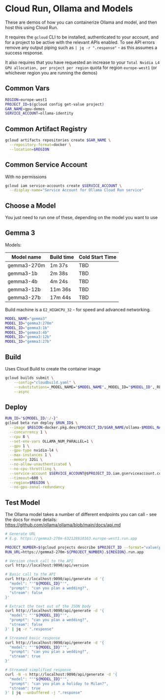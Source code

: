 # Cloud Run, Ollama and Models

These are demos of how you can containerize Ollama and model, and then host this using
Cloud Run.

It requires the `gcloud` CLI to be installed, authenticated to your account, and for a project
to be active with the relevant APIs enabled. To see API errors remove any output piping such as
`| jq -r ".response"` - as this assumes a success response.

It also requires that you have requested an increase to your `Total Nvidia L4 GPU allocation, per project per region` quota for region `europe-west1` (or whichever region you are running the demos)

## Common Vars

```sh
REGION=europe-west1
PROJECT_ID=$(gcloud config get-value project)
GAR_NAME=gpu-demos
SERVICE_ACCOUNT=ollama-identity
```

## Common Artifact Registry

```sh
gcloud artifacts repositories create $GAR_NAME \
  --repository-format=docker \
  --location=$REGION
```

## Common Service Account

With no permissions

```sh
gcloud iam service-accounts create $SERVICE_ACCOUNT \
  --display-name="Service Account for Ollama Cloud Run service"
```

## Choose a Model

You just need to run one of these, depending on the model you want to use

## Gemma 3

Models:

| Model name  | Build time | Cold Start Time |
|-------------|------------|-----------------|
| gemma3-270m | 1m 37s     | TBD |
| gemma3-1b   | 2m 38s     | TBD |
| gemma3-4b   | 4m 24s     | TBD |
| gemma3-12b  | 11m 36s    | TBD |
| gemma3-27b  | 17m 44s    | TBD |

Build machine is a `E2_HIGHCPU_32` - for speed and advanced networking.

```sh
MODEL_NAME="gemma3"
MODEL_ID="gemma3:270m"
MODEL_ID="gemma3:1b"
MODEL_ID="gemma3:4b"
MODEL_ID="gemma3:12b"
MODEL_ID="gemma3:27b"
```

## Build

Uses Cloud Build to create the container image

```sh
gcloud builds submit \
    --config="cloudbuild.yaml" \
    --substitutions=_MODEL_NAME="$MODEL_NAME",_MODEL_ID="$MODEL_ID",_REGION="$REGION",_GAR_NAME="$GAR_NAME" \
    --async
```

## Deploy

```sh
RUN_ID="${MODEL_ID/:/-}"
gcloud beta run deploy $RUN_ID$ \
  --image $REGION-docker.pkg.dev/$PROJECT_ID/$GAR_NAME/ollama-$MODEL_NAME \
  --concurrency 1 \
  --cpu 8 \
  --set-env-vars OLLAMA_NUM_PARALLEL=1 \
  --gpu 1 \
  --gpu-type nvidia-l4 \
  --max-instances 1 \
  --memory 32Gi \
  --no-allow-unauthenticated \
  --no-cpu-throttling \
  --service-account $SERVICE_ACCOUNT@$PROJECT_ID.iam.gserviceaccount.com \
  --timeout=600 \
  --region=$REGION \
  --no-gpu-zonal-redundancy
```

## Test Model

The Ollama model takes a number of different endpoints you can call - see the docs for more details: <https://github.com/ollama/ollama/blob/main/docs/api.md>

```sh
# Generate URL
# E.g. https://gemma3-270m-632128810163.europe-west1.run.app

PROJECT_NUMBER=$(gcloud projects describe $PROJECT_ID --format="value(projectNumber)")
RUN_URL=https://gemma3-270m-${PROJECT_NUMBER}.${REGION}.run.app

# Version check call to the API
curl http://localhost:9090/api/version

# Basic call to the API
curl http://localhost:9090/api/generate -d '{
  "model": "'"${MODEL_ID}"'",
  "prompt": "can you plan a wedding?",
  "stream": false
}'

# Extract the text out of the JSON body
curl http://localhost:9090/api/generate -d '{
  "model": "'"${MODEL_ID}"'",
  "prompt": "can you plan a wedding?",
  "stream": false
}' | jq -r ".response"

# Streamed basic response
curl http://localhost:9090/api/generate -d '{
  "model": "'"${MODEL_ID}"'",
  "prompt": "can you plan a wedding?",
  "stream": true
}'

# Streamed simplified response
curl -N -s http://localhost:9090/api/generate -d '{
  "model": "'"${MODEL_ID}"'",
  "prompt": "can you plan a holiday to Milan?",
  "stream": true
}' | jq --unbuffered -j ".response"

```
